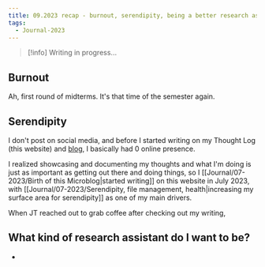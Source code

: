 ```yaml
---
title: 09.2023 recap - burnout, serendipity, being a better research assistant
tags:
  - Journal-2023
---
```

> [!info] Writing in progress...
## Burnout
Ah, first round of midterms. It's that time of the semester again.

## Serendipity
I don't post on social media, and before I started writing on my Thought Log (this website) and [blog](https://heidi-huang.ghost.io), I basically had 0 online presence. 

I realized showcasing and documenting my thoughts and what I'm doing is just as important as getting out there and doing things, so I [[Journal/07-2023/Birth of this Microblog|started writing]] on this website in July 2023, with [[Journal/07-2023/Serendipity, file management, health|increasing my surface area for serendipity]] as one of my main drivers. 

When JT reached out to grab coffee after checking out my writing, 

## What kind of research assistant do I want to be? 
- 

